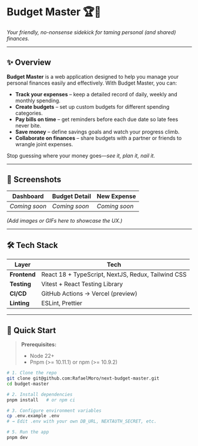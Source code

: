 # Budget Master 🏆💸

_Your friendly, no-nonsense sidekick for taming personal (and shared) finances._

---

## ✨ Overview

**Budget Master** is a web application designed to help you manage your personal finances easily and effectively. With Budget Master, you can:

- **Track your expenses** – keep a detailed record of daily, weekly and monthly spending.
- **Create budgets** – set up custom budgets for different spending categories.
- **Pay bills on time** – get reminders before each due date so late fees never bite.
- **Save money** – define savings goals and watch your progress climb.
- **Collaborate on finances** – share budgets with a partner or friends to wrangle joint expenses.

Stop guessing where your money goes—_see it, plan it, nail it._

---

## 📸 Screenshots

| Dashboard     | Budget Detail | New Expense   |
| ------------- | ------------- | ------------- |
| _Coming soon_ | _Coming soon_ | _Coming soon_ |

_(Add images or GIFs here to showcase the UX.)_

---

## 🛠 Tech Stack

| Layer        | Tech                                               |
| ------------ | -------------------------------------------------- |
| **Frontend** | React 18 + TypeScript, NextJS, Redux, Tailwind CSS |
| **Testing**  | Vitest + React Testing Library                     |
| **CI/CD**    | GitHub Actions → Vercel (preview)                  |
| **Linting**  | ESLint, Prettier                                   |

---

## 🚀 Quick Start

> **Prerequisites:**
>
> - Node 22+
> - Pnpm (>= 10.11.1) or npm (>= 10.9.2)

```bash
# 1. Clone the repo
git clone git@github.com:RafaelMoro/next-budget-master.git
cd budget-master

# 2. Install dependencies
pnpm install   # or npm ci

# 3. Configure environment variables
cp .env.example .env
# → Edit .env with your own DB_URL, NEXTAUTH_SECRET, etc.

# 5. Run the app
pnpm dev
```
